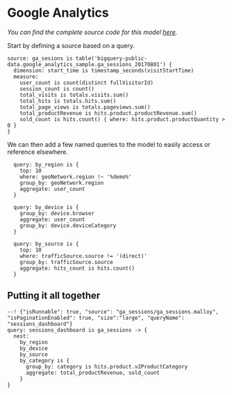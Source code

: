 # Google Analytics

_You can find the complete source code for this model [here](https://github.com/malloydata/malloy-samples/blob/main/bigquery/ga_sessions/ga_sessions.malloy)._

Start by defining a source based on a query.

```malloy
source: ga_sesions is table('bigquery-public-data.google_analytics_sample.ga_sessions_20170801') {
  dimension: start_time is timestamp_seconds(visitStartTime)
  measure:
    user_count is count(distinct fullVisitorId)
    session_count is count()
    total_visits is totals.visits.sum()
    total_hits is totals.hits.sum()
    total_page_views is totals.pageviews.sum()
    total_productRevenue is hits.product.productRevenue.sum()
    sold_count is hits.count() { where: hits.product.productQuantity > 0 }
}
```

We can then add a few named queries to the model to easily access or reference elsewhere.

```malloy
  query: by_region is {
    top: 10
    where: geoNetwork.region !~ '%demo%'
    group_by: geoNetwork.region
    aggregate: user_count
  }

  query: by_device is {
    group_by: device.browser
    aggregate: user_count
    group_by: device.deviceCategory
  }

  query: by_source is {
    top: 10
    where: trafficSource.source != '(direct)'
    group_by: trafficSource.source
    aggregate: hits_count is hits.count()
  }

```

## Putting it all together

```malloy
--! {"isRunnable": true, "source": "ga_sessions/ga_sessions.malloy", "isPaginationEnabled": true, "size":"large", "queryName": "sessions_dashboard"}
query: sessions_dashboard is ga_sessions -> {
  nest:
    by_region
    by_device
    by_source
    by_category is {
      group_by: category is hits.product.v2ProductCategory
      aggregate: total_productRevenue, sold_count
    }
}
```
